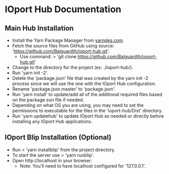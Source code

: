 # IOport Hub Documentation

## Main Hub Installation

  * Install the Yarn Package Manager from [yarnpkg.com](https://yarnpkg.com).
  * Fetch the source files from GitHub using source: 'https://github.com/Balguardth/ioport-hub.git'.
    * Use command: > 'git clone https://github.com/Balguardth/ioport-hub.git'
  * Change to the directory for the project (ex: ./ioport-hub/).  
  * Run 'yarn init -2'.
  * Delete the 'package.json' file that was created by the yarn init -2 process since we will use the one with the IOport Hub configuration.
  * Rename 'package.json.master' to 'package.json'.  
  * Run 'yarn install' to update/add all of the additional required files based on the package.son file if needed.
  * Depending on what OS you are using, you may need to set the permissions to executable for the files in the 'ioport-hub/Dist' directory.
  * Run 'yarn updatehub' to update IOport Hub as needed or directly before installing any IOport Hub applications.

## IOport Blip Installation (Optional)

  * Run > 'yarn installblip' from the project directory.
  * To start the server use > 'yarn runblip'.
  * Open http://localhost in your browser.
    - Note: You'll need to have localhost configured for '127.0.0.1'.
